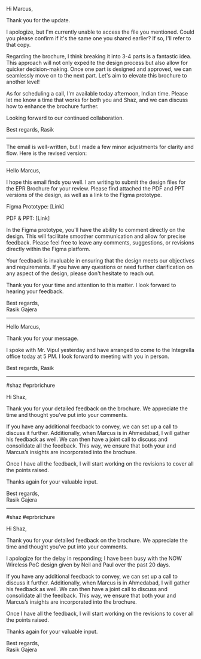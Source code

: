 Hi Marcus,

Thank you for the update.

I apologize, but I'm currently unable to access the file you mentioned. Could you please confirm if it's the same one you shared earlier? If so, I'll refer to that copy.

Regarding the brochure, I think breaking it into 3-4 parts is a fantastic idea. This approach will not only expedite the design process but also allow for quicker decision-making. Once one part is designed and approved, we can seamlessly move on to the next part. Let's aim to elevate this brochure to another level!

As for scheduling a call, I'm available today afternoon, Indian time. Please let me know a time that works for both you and Shaz, and we can discuss how to enhance the brochure further.

Looking forward to our continued collaboration.

Best regards, 
Rasik


---


The email is well-written, but I made a few minor adjustments for clarity and flow. Here is the revised version:

---

Hello Marcus,

I hope this email finds you well. I am writing to submit the design files for the EPR Brochure for your review. Please find attached the PDF and PPT versions of the design, as well as a link to the Figma prototype.

Figma Prototype: [Link]

PDF & PPT: [Link]

In the Figma prototype, you'll have the ability to comment directly on the design. This will facilitate smoother communication and allow for precise feedback. Please feel free to leave any comments, suggestions, or revisions directly within the Figma platform.

Your feedback is invaluable in ensuring that the design meets our objectives and requirements. If you have any questions or need further clarification on any aspect of the design, please don't hesitate to reach out.

Thank you for your time and attention to this matter. I look forward to hearing your feedback.

Best regards,  
Rasik Gajera


---

Hello Marcus,

Thank you for your message.

I spoke with Mr. Vipul yesterday and have arranged to come to the Integrella office today at 5 PM. I look forward to meeting with you in person.

Best regards,
Rasik

---
#shaz #eprbrichure

Hi Shaz,

Thank you for your detailed feedback on the brochure. We appreciate the time and thought you’ve put into your comments.

If you have any additional feedback to convey, we can set up a call to discuss it further. Additionally, when Marcus is in Ahmedabad, I will gather his feedback as well. We can then have a joint call to discuss and consolidate all the feedback. This way, we ensure that both your and Marcus’s insights are incorporated into the brochure.

Once I have all the feedback, I will start working on the revisions to cover all the points raised.

Thanks again for your valuable input.

Best regards,  
Rasik Gajera


---
#shaz #eprbrichure


Hi Shaz,

Thank you for your detailed feedback on the brochure. We appreciate the time and thought you’ve put into your comments.

I apologize for the delay in responding; I have been busy with the NOW Wireless PoC design given by Neil and Paul over the past 20 days.

If you have any additional feedback to convey, we can set up a call to discuss it further. Additionally, when Marcus is in Ahmedabad, I will gather his feedback as well. We can then have a joint call to discuss and consolidate all the feedback. This way, we ensure that both your and Marcus’s insights are incorporated into the brochure.

Once I have all the feedback, I will start working on the revisions to cover all the points raised.

Thanks again for your valuable input.

Best regards,  
Rasik Gajera